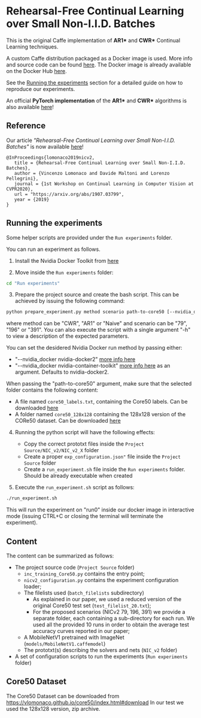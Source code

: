 # Rehearsal-Free Continual Learning over Small Non-I.I.D. Batches

This is the original Caffe implementation of **AR1\*** and **CWR\*** Continual Learning techniques.

A custom Caffe distribution packaged as a Docker image is used. More info and source code can be found [here](https://github.com/lrzpellegrini/CI-Customized-BVLC-caffe-docker). The Docker image is already available on the Docker Hub [here](https://hub.docker.com/r/lrzpellegrini/unibo_milab_caffe).

See the [Running the experiments](#running-the-experiments) section for a detailed guide on how to reproduce our experiments.

An official **PyTorch implementation** of the **AR1\*** and **CWR\*** algorithms is also available [here](https://github.com/vlomonaco/ar1-pytorch/)!

## Reference

Our article *"Rehearsal-Free Continual Learning over Small Non-I.I.D. Batches"* is now available [here](https://arxiv.org/abs/1907.03799)!

    @InProceedings{lomonaco2019nicv2,
	   title = {Rehearsal-Free Continual Learning over Small Non-I.I.D. Batches},
	   author = {Vincenzo Lomonaco and Davide Maltoni and Lorenzo Pellegrini},
	   journal = {1st Workshop on Continual Learning in Computer Vision at CVPR2020},
	   url = "https://arxiv.org/abs/1907.03799",
	   year = {2019}
	}

## Running the experiments
Some helper scripts are provided under the `Run experiments` folder.

You can run an experiment as follows.
    
1. Install the Nvidia Docker Toolkit from [here](https://github.com/NVIDIA/nvidia-docker)

2. Move inside the `Run experiments` folder:

```bash
cd "Run experiments"
```

3. Prepare the project source and create the bash script. This can be achieved by issuing the following command:

```bash
python prepare_experiment.py method scenario path-to-core50 [--nvidia_docker x]
```

where method can be "CWR", "AR1" or "Naive" and  scenario can be "79", "196" or "391". You can also execute the script with a single argument "-h" to view a description of the expected parameters.

You can set the desidered Nvidia Docker run method by passing either:
  - "--nvidia\_docker nvidia-docker2" [more info here](https://github.com/nvidia/nvidia-docker/wiki/Installation-\(version-2.0\))
  - "--nvidia\_docker nvidia-container-toolkit" [more info here](https://github.com/nvidia/nvidia-docker/wiki/Installation-\(Native-GPU-Support\))
as an argument. Defaults to nvidia-docker2.

When passing the "path-to-core50" argument, make sure that the selected folder contains the following content:
  - A file named `core50_labels.txt`, containing the Core50 labels. Can be downloaded [here](https://vlomonaco.github.io/core50/data/core50_class_names.txt)
  - A folder named `core50_128x128` containing the 128x128 version of the CORe50 dataset. Can be downloaded [here](http://bias.csr.unibo.it/maltoni/download/core50/core50_128x128.zip)
    
4. Running the python script will have the following effects:
    - Copy the correct prototxt files inside the `Project Source/NIC_v2/NIC_v2_X` folder
    - Create a proper `exp_configuration.json"` file inside the `Project Source` folder
    - Create a `run_experiment.sh` file inside the `Run experiments` folder. Should be already executable when created
  
5. Execute the `run_experiment.sh` script as follows:

```bash
./run_experiment.sh
```

This will run the experiment on "run0" inside our docker image in interactive mode (issuing CTRL+C or closing the terminal will terminate the experiment).

## Content

The content can be summarized as follows:

- The project source code (`Project Source` folder)
     -  `inc_training_Core50.py` contains the entry point;
     -  `nicv2_configuration.py` contains the experiment configuration loader;
     - The filelists used (`batch_filelists` subdirectory)
        - As explained in our paper, we used a reduced version of the original Core50 test set (`test_filelist_20.txt`);
        - For the proposed scenarios (NICv2 79, 196, 391) we provide a separate folder, each containing a sub-directory for each run. We used all the provided 10 runs in order to obtain the average test accuracy curves reported in our paper;
    - A MobileNetV1 pretrained with ImageNet (`models/MobileNetV1.caffemodel`)
    - The prototxt(s) describing the solvers and nets (`NIC_v2` folder)
- A set of configuration scripts to run the experiments (`Run experiments` folder)

## Core50 Dataset
The Core50 Dataset can be downloaded from <https://vlomonaco.github.io/core50/index.html#download>
In our test we used the 128x128 version, zip archive.
